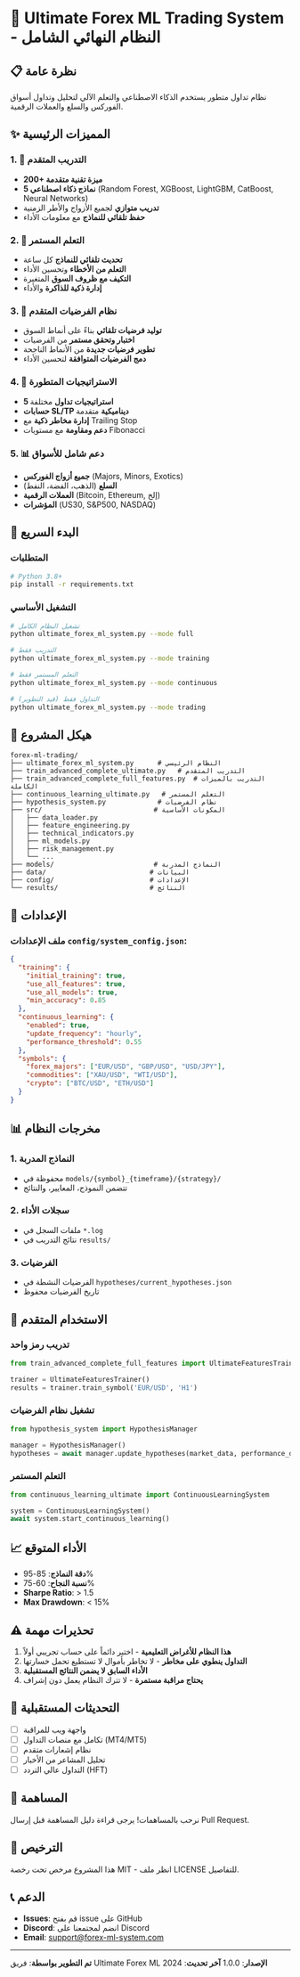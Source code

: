 # 🚀 Ultimate Forex ML Trading System - النظام النهائي الشامل

## 📋 نظرة عامة
نظام تداول متطور يستخدم الذكاء الاصطناعي والتعلم الآلي لتحليل وتداول أسواق الفوركس والسلع والعملات الرقمية.

## ✨ المميزات الرئيسية

### 1. 🧠 التدريب المتقدم
- **200+ ميزة تقنية متقدمة**
- **5 نماذج ذكاء اصطناعي** (Random Forest, XGBoost, LightGBM, CatBoost, Neural Networks)
- **تدريب متوازي** لجميع الأزواج والأطر الزمنية
- **حفظ تلقائي للنماذج** مع معلومات الأداء

### 2. 🔄 التعلم المستمر
- **تحديث تلقائي للنماذج** كل ساعة
- **التعلم من الأخطاء** وتحسين الأداء
- **التكيف مع ظروف السوق** المتغيرة
- **إدارة ذكية للذاكرة** والأداء

### 3. 🔬 نظام الفرضيات المتقدم
- **توليد فرضيات تلقائي** بناءً على أنماط السوق
- **اختبار وتحقق مستمر** من الفرضيات
- **تطوير فرضيات جديدة** من الأنماط الناجحة
- **دمج الفرضيات المتوافقة** لتحسين الأداء

### 4. 🎯 الاستراتيجيات المتطورة
- **5 استراتيجيات تداول** مختلفة
- **حسابات SL/TP ديناميكية** متقدمة
- **إدارة مخاطر ذكية** مع Trailing Stop
- **دعم ومقاومة** مع مستويات Fibonacci

### 5. 📊 دعم شامل للأسواق
- **جميع أزواج الفوركس** (Majors, Minors, Exotics)
- **السلع** (الذهب، الفضة، النفط)
- **العملات الرقمية** (Bitcoin, Ethereum, إلخ)
- **المؤشرات** (US30, S&P500, NASDAQ)

## 🚀 البدء السريع

### المتطلبات
```bash
# Python 3.8+
pip install -r requirements.txt
```

### التشغيل الأساسي
```bash
# تشغيل النظام الكامل
python ultimate_forex_ml_system.py --mode full

# التدريب فقط
python ultimate_forex_ml_system.py --mode training

# التعلم المستمر فقط
python ultimate_forex_ml_system.py --mode continuous

# التداول فقط (قيد التطوير)
python ultimate_forex_ml_system.py --mode trading
```

## 📁 هيكل المشروع

```
forex-ml-trading/
├── ultimate_forex_ml_system.py      # النظام الرئيسي
├── train_advanced_complete_ultimate.py   # التدريب المتقدم
├── train_advanced_complete_full_features.py  # التدريب بالميزات الكاملة
├── continuous_learning_ultimate.py   # التعلم المستمر
├── hypothesis_system.py             # نظام الفرضيات
├── src/                            # المكونات الأساسية
│   ├── data_loader.py
│   ├── feature_engineering.py
│   ├── technical_indicators.py
│   ├── ml_models.py
│   ├── risk_management.py
│   └── ...
├── models/                         # النماذج المدربة
├── data/                          # البيانات
├── config/                        # الإعدادات
└── results/                       # النتائج
```

## 🔧 الإعدادات

### ملف الإعدادات `config/system_config.json`:
```json
{
  "training": {
    "initial_training": true,
    "use_all_features": true,
    "use_all_models": true,
    "min_accuracy": 0.85
  },
  "continuous_learning": {
    "enabled": true,
    "update_frequency": "hourly",
    "performance_threshold": 0.55
  },
  "symbols": {
    "forex_majors": ["EUR/USD", "GBP/USD", "USD/JPY"],
    "commodities": ["XAU/USD", "WTI/USD"],
    "crypto": ["BTC/USD", "ETH/USD"]
  }
}
```

## 📊 مخرجات النظام

### 1. النماذج المدربة
- محفوظة في `models/{symbol}_{timeframe}/{strategy}/`
- تتضمن النموذج، المعايير، والنتائج

### 2. سجلات الأداء
- ملفات السجل في `*.log`
- نتائج التدريب في `results/`

### 3. الفرضيات
- الفرضيات النشطة في `hypotheses/current_hypotheses.json`
- تاريخ الفرضيات محفوظ

## 🎯 الاستخدام المتقدم

### تدريب رمز واحد
```python
from train_advanced_complete_full_features import UltimateFeaturesTrainer

trainer = UltimateFeaturesTrainer()
results = trainer.train_symbol('EUR/USD', 'H1')
```

### تشغيل نظام الفرضيات
```python
from hypothesis_system import HypothesisManager

manager = HypothesisManager()
hypotheses = await manager.update_hypotheses(market_data, performance_data)
```

### التعلم المستمر
```python
from continuous_learning_ultimate import ContinuousLearningSystem

system = ContinuousLearningSystem()
await system.start_continuous_learning()
```

## 📈 الأداء المتوقع

- **دقة النماذج**: 85-95%
- **نسبة النجاح**: 60-75%
- **Sharpe Ratio**: > 1.5
- **Max Drawdown**: < 15%

## ⚠️ تحذيرات مهمة

1. **هذا النظام للأغراض التعليمية** - اختبر دائماً على حساب تجريبي أولاً
2. **التداول ينطوي على مخاطر** - لا تخاطر بأموال لا تستطيع تحمل خسارتها
3. **الأداء السابق لا يضمن النتائج المستقبلية**
4. **يحتاج مراقبة مستمرة** - لا تترك النظام يعمل دون إشراف

## 🔄 التحديثات المستقبلية

- [ ] واجهة ويب للمراقبة
- [ ] تكامل مع منصات التداول (MT4/MT5)
- [ ] نظام إشعارات متقدم
- [ ] تحليل المشاعر من الأخبار
- [ ] التداول عالي التردد (HFT)

## 🤝 المساهمة

نرحب بالمساهمات! يرجى قراءة دليل المساهمة قبل إرسال Pull Request.

## 📄 الترخيص

هذا المشروع مرخص تحت رخصة MIT - انظر ملف LICENSE للتفاصيل.

## 📞 الدعم

- **Issues**: قم بفتح issue على GitHub
- **Discord**: انضم لمجتمعنا على Discord
- **Email**: support@forex-ml-system.com

---

**تم التطوير بواسطة**: فريق Ultimate Forex ML
**الإصدار**: 1.0.0
**آخر تحديث**: 2024